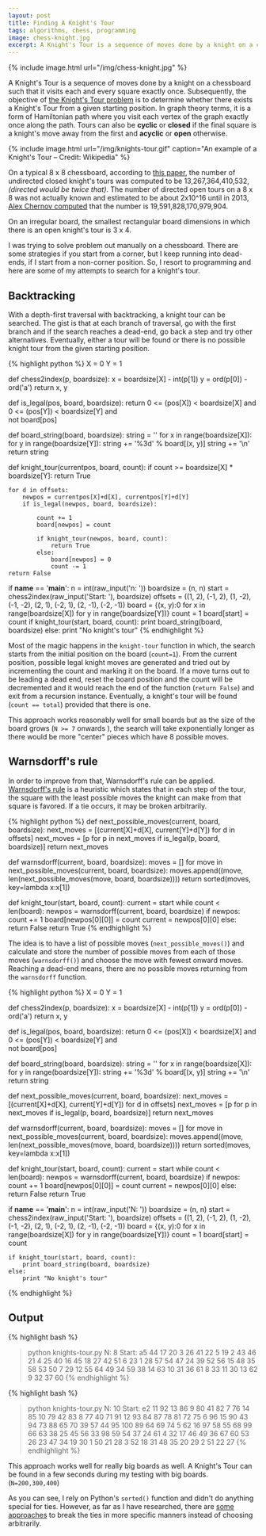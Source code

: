 ```yaml
---
layout: post
title: Finding A Knight's Tour
tags: algorithms, chess, programming
image: chess-knight.jpg
excerpt: A Knight's Tour is a sequence of moves done by a knight on a chessboard such that it visits each and every square exactly once. Subsequently, the objective of the Knight's Tour  problem is to determine whether there exists a Knight's Tour from a given starting position.
---
```


{% include image.html url="/img/chess-knight.jpg" %}

A Knight's Tour is a sequence of moves done by a knight on a chessboard such that it visits each and every square exactly once. Subsequently, the objective of [the Knight's Tour  problem](https://en.wikipedia.org/wiki/Knight%27s_tour) is to determine whether there exists a Knight's Tour from a given starting position. In graph theory terms, it is a form of Hamiltonian path where you visit each vertex of the graph exactly once along the path. Tours can also be __cyclic__ or __closed__ if the final square is a knight's move away from the first and __acyclic__ or __open__ otherwise.

{% include image.html url="/img/knights-tour.gif" caption="An example of a Knight's Tour – Credit: Wikipedia" %}


On a typical 8 x 8 chessboard, according to [this paper](http://www.combinatorics.org/ojs/index.php/eljc/article/view/v3i1r5/comment), the number of undirected closed knight's tours was computed to be 13,267,364,410,532, _(directed would be twice that)_. The number of directed open tours on a 8 x 8 was not actually known and estimated to be about 2x10^16 until in 2013, [Alex Chernov computed](http://oeis.org/A165134
) that the number is 19,591,828,170,979,904.

On an irregular board, the smallest rectangular board dimensions in which there is an open knight's tour is 3 x 4.

I was trying to solve problem out manually on a chessboard. There are some strategies if you start from a corner, but I keep running into dead-ends, if I start from a non-corner position. So, I resort to programming and here are some of my attempts to search for a knight's tour.

## Backtracking

With a depth-first traversal with backtracking, a knight tour can be searched. The gist is that at each branch of traversal, go with the first branch and if the search reaches a dead-end, go back a step and try other alternatives. Eventually, either a tour will be found or there is no possible knight tour from the given starting position.

{% highlight python %}
X = 0
Y = 1

def chess2index(p, boardsize):
    x = boardsize[X] - int(p[1])
    y = ord(p[0]) - ord('a')
    return x, y

def is_legal(pos, board, boardsize):
    return 0 <= (pos[X]) < boardsize[X] and \
           0 <= (pos[Y]) < boardsize[Y] and \
           not board[pos]


def board_string(board, boardsize):
    string = ''
    for x in range(boardsize[X]):
        for y in range(boardsize[Y]):
            string += '%3d' % board[(x, y)]
        string += '\n'
    return string

def knight_tour(currentpos, board, count):
    if count >= boardsize[X] * boardsize[Y]:
        return True

    for d in offsets:
        newpos = currentpos[X]+d[X], currentpos[Y]+d[Y]
        if is_legal(newpos, board, boardsize):

            count += 1
            board[newpos] = count

            if knight_tour(newpos, board, count):
                return True
            else:
                board[newpos] = 0
                count -= 1
    return False


if __name__ == '__main__':
    n = int(raw_input('n: '))
    boardsize = (n, n)
    start = chess2index(raw_input('Start: '), boardsize)
    offsets = ((1, 2), (-1, 2), (1, -2), (-1, -2),
               (2, 1), (-2, 1), (2, -1), (-2, -1))
    board = {(x, y):0 for x in range(boardsize[X]) for y in range(boardsize[Y])}
    count = 1
    board[start] = count
    if knight_tour(start, board, count):
        print board_string(board, boardsize)
    else:
        print "No knight's tour"
{% endhighlight %}

Most of the magic happens in the `knight-tour` function in which, the search starts from the initial position on the board (`count=1`). From the current position, possible legal knight moves are generated and tried out by incrementing the count and marking it on the board. If a move turns out to be leading a dead end, reset the board position and the count will be decremented and it would reach the end of the function (`return False`) and exit from a recursion instance. Eventually, a knight's tour will be found (`count == total`) provided that there is one.

This approach works reasonably well for small boards but as the size of the board grows (`N >= 7` onwards ), the search will take exponentially longer as there would be more "center" pieces which have 8 possible moves.

## Warnsdorff's rule
In order to improve from that, Warnsdorff's rule can be applied. [Warnsdorff's rule](https://en.wikipedia.org/wiki/Knight%27s_tour#Warnsdorff.27s_algorithm) is a heuristic which states that in each step of the tour, the square with the least possible moves the knight can make from that square is favored. If a tie occurs, it may be broken arbitrarily.

{% highlight python %}
def next_possible_moves(current, board, boardsize):
    next_moves = [(current[X]+d[X], current[Y]+d[Y]) for d in offsets]
    next_moves = [p for p in next_moves if is_legal(p, board, boardsize)]
    return next_moves

def warnsdorff(current, board, boardsize):
    moves = []
    for move in next_possible_moves(current, board, boardsize):
        moves.append((move, len(next_possible_moves(move, board, boardsize))))
    return sorted(moves, key=lambda x:x[1])

def knight_tour(start, board, count):
    current = start
    while count < len(board):
        newpos = warnsdorff(current, board, boardsize)
        if newpos:
            count += 1
            board[newpos[0][0]] = count
            current = newpos[0][0]
        else:
            return False
    return True
{% endhighlight %}

The idea is to have a list of possible moves (`next_possible_moves()`) and calculate and store the number of possible moves from each of those moves (`warnsdorff()`) and choose the move with fewest onward moves. Reaching a dead-end means, there are no possible moves returning from the `warnsdorff` function.

{% highlight python %}
X = 0
Y = 1

def chess2index(p, boardsize):
    x = boardsize[X] - int(p[1])
    y = ord(p[0]) - ord('a')
    return x, y

def is_legal(pos, board, boardsize):
    return 0 <= (pos[X]) < boardsize[X] and \
           0 <= (pos[Y]) < boardsize[Y] and \
           not board[pos]

def board_string(board, boardsize):
    string = ''
    for x in range(boardsize[X]):
        for y in range(boardsize[Y]):
            string += '%3d' % board[(x, y)]
        string += '\n'
    return string

def next_possible_moves(current, board, boardsize):
    next_moves = [(current[X]+d[X], current[Y]+d[Y]) for d in offsets]
    next_moves = [p for p in next_moves if is_legal(p, board, boardsize)]
    return next_moves

def warnsdorff(current, board, boardsize):
    moves = []
    for move in next_possible_moves(current, board, boardsize):
        moves.append((move, len(next_possible_moves(move, board, boardsize))))
    return sorted(moves, key=lambda x:x[1])

def knight_tour(start, board, count):
    current = start
    while count < len(board):
        newpos = warnsdorff(current, board, boardsize)
        if newpos:
            count += 1
            board[newpos[0][0]] = count
            current = newpos[0][0]
        else:
            return False
    return True

if __name__ == '__main__':
    n = int(raw_input('N: '))
    boardsize = (n, n)
    start = chess2index(raw_input('Start: '), boardsize)
    offsets = ((1, 2), (-1, 2), (1, -2), (-1, -2),
               (2, 1), (-2, 1), (2, -1), (-2, -1))
    board = {(x, y):0 for x in range(boardsize[X]) for y in range(boardsize[Y])}
    count = 1
    board[start] = count

    if knight_tour(start, board, count):
        print board_string(board, boardsize)
    else:
        print "No knight's tour"

{% endhighlight %}

## Output

{% highlight bash %}
> python knights-tour.py
N: 8
Start: a5
 44 17 20  3 26 41 22  5
 19  2 43 46 21  4 25 40
 16 45 18 27 42 51  6 23
  1 28 57 54 47 24 39 52
 56 15 48 35 58 53 50  7
 29 12 55 64 49 34 59 38
 14 63 10 31 36 61  8 33
 11 30 13 62  9 32 37 60
{% endhighlight %}

{% highlight bash %}
> python knights-tour.py
N: 10
Start: e2
   11   92   13   86    9   80   41   82    7   76
   14   85   10   79   42   83    8   77   40   71
   91   12   93   84   87   78   81   72   75    6
   96   15   90   43   94   73   88   65   70   39
   57   44   95  100   89   64   69   74    5   62
   16   97   58   55   68   99   66   63   38   25
   45   56   33   98   59   54   37   24   61    4
   32   17   46   49   36   67   60   53   26   23
   47   34   19   30    1   50   21   28    3   52
   18   31   48   35   20   29    2   51   22   27
{% endhighlight %}

This approach works well for really big boards as well. A Knight's Tour can be found in a few seconds during my testing with big boards. (`N=200,300,400`)

As you can see, I rely on Python's `sorted()` function and didn't do anything special for ties. However, as far as I have researched, there are [some approaches](http://dl.acm.org/citation.cfm?id=363463) to break the ties in more specific manners instead of choosing arbitrarily.
